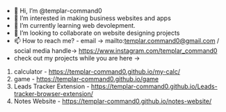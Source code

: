 - 👋 Hi, I’m @templar-command0
- 👀 I’m interested in making business websites and apps
- 🌱 I’m currently learning web devolepment.
- 💞️ I’m looking to collaborate on website designing projects
- 📫 How to reach me? - email -> mailto:templar.command0@gmail.com / social media handle-> https://www.instagram.com/templar_command0
- check out my projects while you are here -> 
1. calculator - https://templar-command0.github.io/my-calc/
2. game - https://templar-command0.github.io/game
3. Leads Tracker Extension - https://templar-command0.github.io/Leads-tracker-browser-extension/
4. Notes Website - https://templar-command0.github.io/notes-website/

<!---
templar-command0/templar-command0 is a ✨ special ✨ repository because its `README.md` (this file) appears on your GitHub profile.
You can click the Preview link to take a look at your changes.
--->

